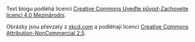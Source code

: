 Text blogu podléhá licenci [Creative Commons Uveďte původ-Zachovejte licenci
4.0 Mezinárodní](https://creativecommons.org/licenses/by-sa/4.0/deed.cs).

Obrázky jsou převzaty z [xkcd.com](https://xkcd.com/) a podléhají licenci
[Creative Commons Attribution-NonCommercial
2.5](https://creativecommons.org/licenses/by-nc/2.5/).
